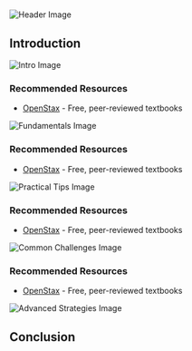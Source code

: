 # 


![Header Image](https://fal.media/files/koala/YbCCJjXTmfSdC4oBjfyfw.png)

## Introduction


![Intro Image](https://fal.media/files/zebra/pK7Y8mUXaSCjvrpJ9jB9z.png)



### Recommended Resources
- [OpenStax](https://openstax.org/) - Free, peer-reviewed textbooks


![Fundamentals Image](https://fal.media/files/panda/_nriGkMHLvZHeA4aO435a.png)



### Recommended Resources
- [OpenStax](https://openstax.org/) - Free, peer-reviewed textbooks


![Practical Tips Image](https://fal.media/files/tiger/xaeWFyt2Z-pE7WmnT-Rps.png)



### Recommended Resources
- [OpenStax](https://openstax.org/) - Free, peer-reviewed textbooks


![Common Challenges Image](https://fal.media/files/koala/gBGZxqCtr7ijNgjKy2FA3.png)



### Recommended Resources
- [OpenStax](https://openstax.org/) - Free, peer-reviewed textbooks


![Advanced Strategies Image](https://fal.media/files/panda/c1bK0QD9sFfovOV_02aIo.png)

## Conclusion

